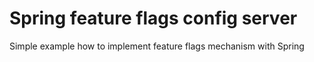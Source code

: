 # Spring feature flags config server
Simple example how to implement feature flags mechanism with Spring
